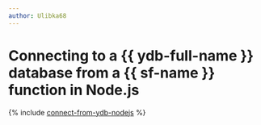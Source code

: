 ```yaml
---
author: Ulibka68
---
```


# Connecting to a {{ ydb-full-name }} database from a {{ sf-name }} function in Node.js

{% include [connect-from-ydb-nodejs](../../_includes/solutions/connect-from-cf-nodejs.md) %}